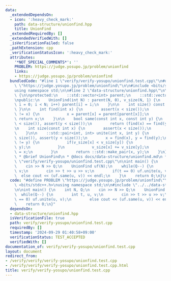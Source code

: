 ```yaml
---
data:
  _extendedDependsOn:
  - icon: ':heavy_check_mark:'
    path: data-structure/unionfind.hpp
    title: UnionFind
  _extendedRequiredBy: []
  _extendedVerifiedWith: []
  _isVerificationFailed: false
  _pathExtension: cpp
  _verificationStatusIcon: ':heavy_check_mark:'
  attributes:
    '*NOT_SPECIAL_COMMENTS*': ''
    PROBLEM: https://judge.yosupo.jp/problem/unionfind
    links:
    - https://judge.yosupo.jp/problem/unionfind
  bundledCode: "#line 1 \"verify/verify-yosupo/unionfind.test.cpp\"\n#define PROBLEM\
    \ \"https://judge.yosupo.jp/problem/unionfind\"\n\n#include <bits/stdc++.h>\n\
    using namespace std;\n\n#line 2 \"data-structure/unionfind.hpp\"\n\nstruct UnionFind\
    \ {\n\nprotected:\n    ::std::vector<int> parent;\n    ::std::vector<int> v_size;\n\
    \npublic:\n    UnionFind(int N) : parent(N, 0), v_size(N, 1) {\n        for(int\
    \ i = 0; i < N; i++) parent[i] = i;\n    }\n\n    int size() const { return ::std::size(parent);\
    \ }\n\n    int find(int x) {\n        assert(x < size());\n        while(parent[x]\
    \ != x) {\n            x = parent[x] = parent[parent[x]];\n        }\n       \
    \ return x;\n    }\n\n    bool same(const int x, const int y) {\n        assert(x\
    \ < size()), assert(y < size());\n        return (find(x) == find(y));\n    }\n\
    \n    int size(const int x) {\n        assert(x < size());\n        return v_size[find(x)];\n\
    \    }\n\n    ::std::pair<int, int> unite(int x, int y) {\n        assert(x <\
    \ size()), assert(y < size());\n        x = find(x), y = find(y);\n        if(x\
    \ != y) {\n            if(v_size[x] < v_size[y]) {\n                ::std::swap(x,\
    \ y);\n            }\n            v_size[x] += v_size[y];\n            parent[y]\
    \ = x;\n        }\n        return ::std::make_pair(x, y);\n    }\n};\n\n/**\n\
    \ * @brief UnionFind\n * @docs docs/data-structure/unionfind.md\n */\n#line 7\
    \ \"verify/verify-yosupo/unionfind.test.cpp\"\n\nint main() {\n    int N, Q;\n\
    \    cin >> N >> Q;\n    UnionFind uf(N);\n    while(Q--) {\n        int t, u,\
    \ v;\n        cin >> t >> u >> v;\n        if(t == 0) uf.unite(u, v);\n      \
    \  else cout << (uf.same(u, v)) << endl;\n    }\n    return 0;\n}\n"
  code: "#define PROBLEM \"https://judge.yosupo.jp/problem/unionfind\"\n\n#include\
    \ <bits/stdc++.h>\nusing namespace std;\n\n#include \"../../data-structure/unionfind.hpp\"\
    \n\nint main() {\n    int N, Q;\n    cin >> N >> Q;\n    UnionFind uf(N);\n  \
    \  while(Q--) {\n        int t, u, v;\n        cin >> t >> u >> v;\n        if(t\
    \ == 0) uf.unite(u, v);\n        else cout << (uf.same(u, v)) << endl;\n    }\n\
    \    return 0;\n}"
  dependsOn:
  - data-structure/unionfind.hpp
  isVerificationFile: true
  path: verify/verify-yosupo/unionfind.test.cpp
  requiredBy: []
  timestamp: '2024-09-29 01:40:58+09:00'
  verificationStatus: TEST_ACCEPTED
  verifiedWith: []
documentation_of: verify/verify-yosupo/unionfind.test.cpp
layout: document
redirect_from:
- /verify/verify/verify-yosupo/unionfind.test.cpp
- /verify/verify/verify-yosupo/unionfind.test.cpp.html
title: verify/verify-yosupo/unionfind.test.cpp
---
```

